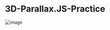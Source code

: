 # 3D-Parallax.JS-Practice
![image](https://github.com/vKing-13/3D-Parallax.JS-Practice/assets/63147528/207b421d-bab8-4767-9f96-9b384ea5f848)
